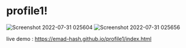 # profile1!
![Screenshot 2022-07-31 025604](https://user-images.githubusercontent.com/108788964/182004284-b3c4af95-6fe5-4f60-a8db-2ae79148a086.png)
![Screenshot 2022-07-31 025656](https://user-images.githubusercontent.com/108788964/182004289-4954c3a5-2026-4983-82da-de2d116ac369.png)


live demo : https://emad-hash.github.io/profile1/index.html
